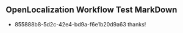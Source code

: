 ## OpenLocalization Workflow Test MarkDown
* 855888b8-5d2c-42e4-bd9a-f6e1b20d9a63 thanks!

<!--HONumber=Aug16_HO1-->


